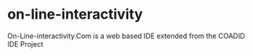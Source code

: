 on-line-interactivity
=====================

On-Line-interactivity.Com is a web based IDE extended from the COADID IDE Project
